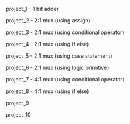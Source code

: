 project_1 - 1 bit adder

project_2 - 2:1 mux (using assign)

project_3 - 2:1 mux (using conditional operator)

project_4 - 2:1 mux (using if else)

project_5 - 2:1 mux (using case statement)

project_6 - 2:1 mux (using logic primitive)

project_7 - 4:1 mux (using conditional operator)

project_8 - 4:1 mux (using if else)

project_9

project_10
